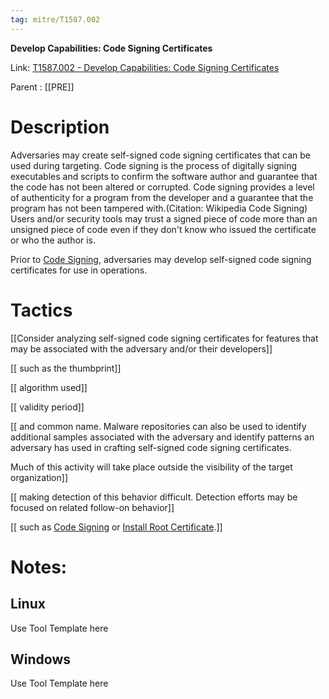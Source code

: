 ```yaml
---
tag: mitre/T1587.002
---
```


**Develop Capabilities: Code Signing Certificates**

Link: [T1587.002 - Develop Capabilities: Code Signing Certificates](https://attack.mitre.org/techniques/T1587/002)

Parent : [[PRE]]


# Description

Adversaries may create self-signed code signing certificates that can be used during targeting. Code signing is the process of digitally signing executables and scripts to confirm the software author and guarantee that the code has not been altered or corrupted. Code signing provides a level of authenticity for a program from the developer and a guarantee that the program has not been tampered with.(Citation: Wikipedia Code Signing) Users and/or security tools may trust a signed piece of code more than an unsigned piece of code even if they don't know who issued the certificate or who the author is.

Prior to [Code Signing](https://attack.mitre.org/techniques/T1553/002), adversaries may develop self-signed code signing certificates for use in operations.

# Tactics


[[Consider analyzing self-signed code signing certificates for features that may be associated with the adversary and/or their developers]]

[[ such as the thumbprint]]

[[ algorithm used]]

[[ validity period]]

[[ and common name. Malware repositories can also be used to identify additional samples associated with the adversary and identify patterns an adversary has used in crafting self-signed code signing certificates.

Much of this activity will take place outside the visibility of the target organization]]

[[ making detection of this behavior difficult. Detection efforts may be focused on related follow-on behavior]]

[[ such as [Code Signing](https://attack.mitre.org/techniques/T1553/002) or [Install Root Certificate](https://attack.mitre.org/techniques/T1553/004).]]


# Notes:

## Linux

Use Tool Template here

## Windows

Use Tool Template here